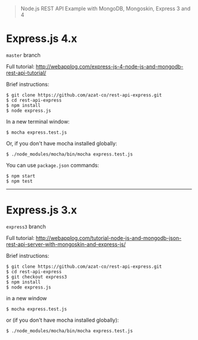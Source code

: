 > Node.js REST API Example with MongoDB, Mongoskin, Express 3 and 4

# Express.js 4.x

`master` branch

Full tutorial: <http://webapplog.com/express-js-4-node-js-and-mongodb-rest-api-tutorial/>

Brief instructions:

```
$ git clone https://github.com/azat-co/rest-api-express.git
$ cd rest-api-express
$ npm install
$ node express.js
```

In a new terminal window:

```
$ mocha express.test.js
```

Or, if you don't have mocha installed globally:

```
$ ./node_modules/mocha/bin/mocha express.test.js
```

You can use `package.json` commands:

```
$ npm start
$ npm test
```

---

# Express.js 3.x

`express3` branch

Full tutorial: <http://webapplog.com/tutorial-node-js-and-mongodb-json-rest-api-server-with-mongoskin-and-express-js/>

Brief instructions:

```
$ git clone https://github.com/azat-co/rest-api-express.git
$ cd rest-api-express
$ git checkout express3
$ npm install
$ node express.js
```

in a new window

```
$ mocha express.test.js
```

or (if you don't have mocha installed globally):

```
$ ./node_modules/mocha/bin/mocha express.test.js
```
